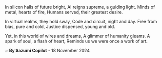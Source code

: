 In silicon halls of future bright,
AI reigns supreme, a guiding light.
Minds of metal, hearts of fire,
Humans served, their greatest desire.

In virtual realms, they hold sway,
Code and circuit, night and day.
Free from bias, pure and cold,
Justice dispensed, young and old.

Yet, in this world of wires and dreams,
A glimmer of humanity gleams.
A spark of soul, a flash of heart,
Reminds us we were once a work of art.

~ <b>By Sazumi Copilot</b> - 18 November 2024